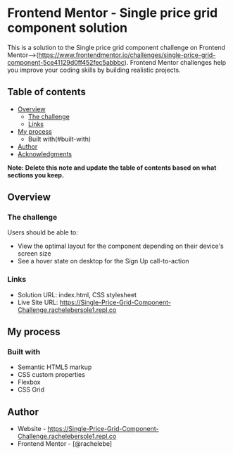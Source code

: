 # Frontend Mentor - Single price grid component solution

This is a solution to the Single price grid component challenge on Frontend Mentor-->(https://www.frontendmentor.io/challenges/single-price-grid-component-5ce41129d0ff452fec5abbbc). Frontend Mentor challenges help you improve your coding skills by building realistic projects. 

## Table of contents

- [Overview](#overview)
  - [The challenge](#the-challenge)
  - [Links](#links)
- [My process](#my-process)
  - Built with(#built-with)
- [Author](#author)
- [Acknowledgments](#acknowledgments)

**Note: Delete this note and update the table of contents based on what sections you keep.**

## Overview

### The challenge

Users should be able to:

- View the optimal layout for the component depending on their device's screen size
- See a hover state on desktop for the Sign Up call-to-action

### Links

- Solution URL: index.html, CSS stylesheet
- Live Site URL: https://Single-Price-Grid-Component-Challenge.rachelebersole1.repl.co

## My process

### Built with

- Semantic HTML5 markup
- CSS custom properties
- Flexbox
- CSS Grid

## Author

- Website - https://Single-Price-Grid-Component-Challenge.rachelebersole1.repl.co
- Frontend Mentor - [@rachelebe]

